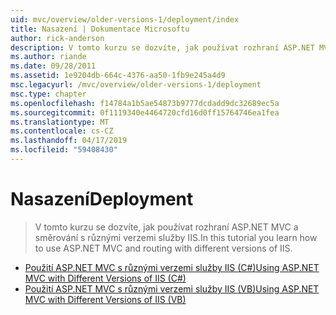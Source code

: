 ```yaml
---
uid: mvc/overview/older-versions-1/deployment/index
title: Nasazení | Dokumentace Microsoftu
author: rick-anderson
description: V tomto kurzu se dozvíte, jak používat rozhraní ASP.NET MVC a směrování s různými verzemi služby IIS.
ms.author: riande
ms.date: 09/28/2011
ms.assetid: 1e9204db-664c-4376-aa50-1fb9e245a4d9
msc.legacyurl: /mvc/overview/older-versions-1/deployment
msc.type: chapter
ms.openlocfilehash: f14784a1b5ae54873b9777dcdadd9dc32689ec5a
ms.sourcegitcommit: 0f1119340e4464720cfd16d0ff15764746ea1fea
ms.translationtype: MT
ms.contentlocale: cs-CZ
ms.lasthandoff: 04/17/2019
ms.locfileid: "59408430"
---
```

# <a name="deployment"></a><span data-ttu-id="60639-103">Nasazení</span><span class="sxs-lookup"><span data-stu-id="60639-103">Deployment</span></span>

> <span data-ttu-id="60639-104">V tomto kurzu se dozvíte, jak používat rozhraní ASP.NET MVC a směrování s různými verzemi služby IIS.</span><span class="sxs-lookup"><span data-stu-id="60639-104">In this tutorial you learn how to use ASP.NET MVC and routing with different versions of IIS.</span></span>


- [<span data-ttu-id="60639-105">Použití ASP.NET MVC s různými verzemi služby IIS (C#)</span><span class="sxs-lookup"><span data-stu-id="60639-105">Using ASP.NET MVC with Different Versions of IIS (C#)</span></span>](using-asp-net-mvc-with-different-versions-of-iis-cs.md)
- [<span data-ttu-id="60639-106">Použití ASP.NET MVC s různými verzemi služby IIS (VB)</span><span class="sxs-lookup"><span data-stu-id="60639-106">Using ASP.NET MVC with Different Versions of IIS (VB)</span></span>](using-asp-net-mvc-with-different-versions-of-iis-vb.md)
